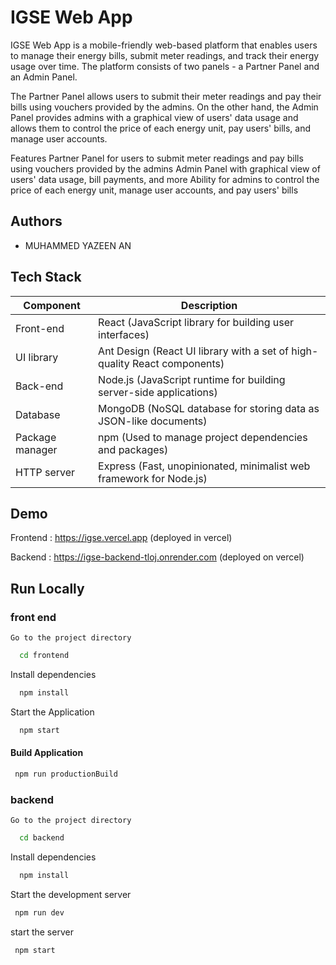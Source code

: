 
# IGSE Web App 
IGSE Web App is a mobile-friendly web-based platform that enables users to manage their energy bills, submit meter readings, and track their energy usage over time. The platform consists of two panels - a Partner Panel and an Admin Panel.

The Partner Panel allows users to submit their meter readings and pay their bills using vouchers provided by the admins. On the other hand, the Admin Panel provides admins with a graphical view of users' data usage and allows them to control the price of each energy unit, pay users' bills, and manage user accounts.

Features
Partner Panel for users to submit meter readings and pay bills using vouchers provided by the admins
Admin Panel with graphical view of users' data usage, bill payments, and more
Ability for admins to control the price of each energy unit, manage user accounts, and pay users' bills

## Authors

- MUHAMMED YAZEEN AN


## Tech Stack
| Component           | Description                                                                           |
|---------------------|---------------------------------------------------------------------------------------|
| Front-end           | React (JavaScript library for building user interfaces)                              |
| UI library          | Ant Design (React UI library with a set of high-quality React components)            |
| Back-end            | Node.js (JavaScript runtime for building server-side applications)                   |
| Database            | MongoDB (NoSQL database for storing data as JSON-like documents)                     |
| Package manager     | npm (Used to manage project dependencies and packages)                               |
| HTTP server         | Express (Fast, unopinionated, minimalist web framework for Node.js)                  |

## Demo

  Frontend : https://igse.vercel.app (deployed in vercel)

  Backend  : https://igse-backend-tloj.onrender.com (deployed on vercel)


## Run Locally
### front end
    Go to the project directory

```bash
  cd frontend
```

Install dependencies

```bash
  npm install
```

Start the Application

```bash
  npm start
```

#### Build Application 

 ``` bash
  npm run productionBuild
```


### backend

    Go to the project directory

```bash
  cd backend
```

Install dependencies

```bash
  npm install
```

Start the development server

 ``` bash
  npm run dev 
```

start the server

 ``` bash
  npm start
```
